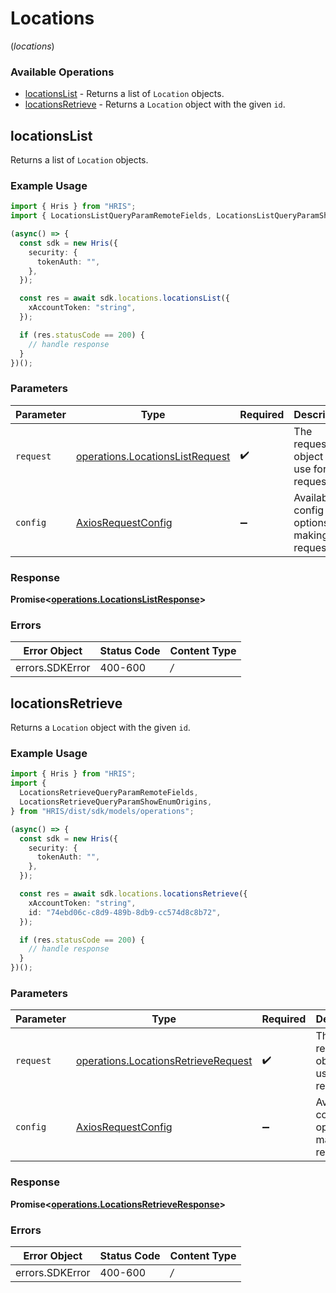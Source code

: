 # Locations
(*locations*)

### Available Operations

* [locationsList](#locationslist) - Returns a list of `Location` objects.
* [locationsRetrieve](#locationsretrieve) - Returns a `Location` object with the given `id`.

## locationsList

Returns a list of `Location` objects.

### Example Usage

```typescript
import { Hris } from "HRIS";
import { LocationsListQueryParamRemoteFields, LocationsListQueryParamShowEnumOrigins } from "HRIS/dist/sdk/models/operations";

(async() => {
  const sdk = new Hris({
    security: {
      tokenAuth: "",
    },
  });

  const res = await sdk.locations.locationsList({
    xAccountToken: "string",
  });

  if (res.statusCode == 200) {
    // handle response
  }
})();
```

### Parameters

| Parameter                                                                              | Type                                                                                   | Required                                                                               | Description                                                                            |
| -------------------------------------------------------------------------------------- | -------------------------------------------------------------------------------------- | -------------------------------------------------------------------------------------- | -------------------------------------------------------------------------------------- |
| `request`                                                                              | [operations.LocationsListRequest](../../sdk/models/operations/locationslistrequest.md) | :heavy_check_mark:                                                                     | The request object to use for the request.                                             |
| `config`                                                                               | [AxiosRequestConfig](https://axios-http.com/docs/req_config)                           | :heavy_minus_sign:                                                                     | Available config options for making requests.                                          |


### Response

**Promise<[operations.LocationsListResponse](../../sdk/models/operations/locationslistresponse.md)>**
### Errors

| Error Object    | Status Code     | Content Type    |
| --------------- | --------------- | --------------- |
| errors.SDKError | 400-600         | */*             |

## locationsRetrieve

Returns a `Location` object with the given `id`.

### Example Usage

```typescript
import { Hris } from "HRIS";
import {
  LocationsRetrieveQueryParamRemoteFields,
  LocationsRetrieveQueryParamShowEnumOrigins,
} from "HRIS/dist/sdk/models/operations";

(async() => {
  const sdk = new Hris({
    security: {
      tokenAuth: "",
    },
  });

  const res = await sdk.locations.locationsRetrieve({
    xAccountToken: "string",
    id: "74ebd06c-c8d9-489b-8db9-cc574d8c8b72",
  });

  if (res.statusCode == 200) {
    // handle response
  }
})();
```

### Parameters

| Parameter                                                                                      | Type                                                                                           | Required                                                                                       | Description                                                                                    |
| ---------------------------------------------------------------------------------------------- | ---------------------------------------------------------------------------------------------- | ---------------------------------------------------------------------------------------------- | ---------------------------------------------------------------------------------------------- |
| `request`                                                                                      | [operations.LocationsRetrieveRequest](../../sdk/models/operations/locationsretrieverequest.md) | :heavy_check_mark:                                                                             | The request object to use for the request.                                                     |
| `config`                                                                                       | [AxiosRequestConfig](https://axios-http.com/docs/req_config)                                   | :heavy_minus_sign:                                                                             | Available config options for making requests.                                                  |


### Response

**Promise<[operations.LocationsRetrieveResponse](../../sdk/models/operations/locationsretrieveresponse.md)>**
### Errors

| Error Object    | Status Code     | Content Type    |
| --------------- | --------------- | --------------- |
| errors.SDKError | 400-600         | */*             |
